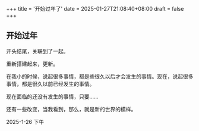 +++
title = '开始过年了'
date = 2025-01-27T21:08:40+08:00
draft = false
+++
## 开始过年
开头结尾，关联到了一起。

重新搭建起来，更新。

在我小的时候，说起很多事情，都是些很久以后才会发生的事情。现在，说起很多事情，都是很久以前已经发生的事情。

现在面临的还没有发生的事情，只要……

还有一些改变，当我看到，那么，就是新的世界的模样。

2025-1-26 下午
